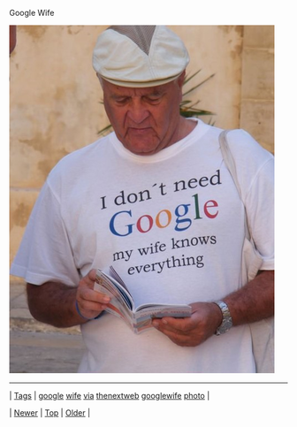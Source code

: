 <!--
title: Google Wife
date: 2020-06-28T15:27:00.187Z
tags: google, wife, via, thenextweb, googlewife, photo
-->


Google Wife

![](66101336269-0.jpg)

<!--BOTTOM-POST-NAVIGATION-->
---

| [Tags](tags.md) | [google](tag-google.md) [wife](tag-wife.md) [via](tag-via.md) [thenextweb](tag-thenextweb.md) [googlewife](tag-googlewife.md) [photo](tag-photo.md) |

| [Newer](66087535004.md) | [Top](index.md) | [Older](66181822794.md) |
